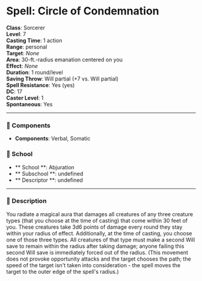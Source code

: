 
# Spell: Circle of Condemnation
**Class**: Sorcerer  
**Level**: 7  
**Casting Time**: 1 action  
**Range**: personal  
**Target**: _None_  
**Area**: 30-ft.-radius emanation centered on you  
**Effect**: _None_  
**Duration**: 1 round/level  
**Saving Throw**: Will partial (+7 vs. Will partial)  
**Spell Resistance**: Yes (yes)  
**DC**: 17  
**Caster Level**: 1  
**Spontaneous**: Yes

---

### 🔮 Components
- **Components**: Verbal, Somatic

### 🏫 School
- ** School **: Abjuration
- ** Subschool **: undefined
- ** Descriptor **: undefined
---

### 📜 Description
You radiate a magical aura that damages all creatures of any three creature types (that you choose at the time of casting) that come within 30 feet of you. These creatures take 3d6 points of damage every round they stay within your radius of effect. Additionally, at the time of casting, you choose one of those three types. All creatures of that type must make a second Will save to remain within the radius after taking damage; anyone failing this second Will save is immediately forced out of the radius. (This movement does not provoke opportunity attacks and the target chooses the path; the speed of the target isn't taken into consideration - the spell moves the target to the outer edge of the spell's radius.)
